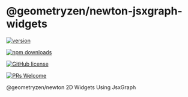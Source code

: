 # @geometryzen/newton-jsxgraph-widgets

[![version](https://img.shields.io/npm/v/@geometryzen/newton-jsxgraph-widgets.svg)](https://www.npmjs.com/package/@geometryzen/newton-jsxgraph-widgets) 

[![npm downloads](https://img.shields.io/npm/dm/@geometryzen/newton-jsxgraph-widgets.svg)](https://npm-stat.com/charts.html?package=@geometryzen/newton-jsxgraph-widgets&from=2022-09-01)

[![GitHub license](https://img.shields.io/badge/license-MIT-blue.svg)](./LICENSE)

[![PRs Welcome](https://img.shields.io/badge/PRs-welcome-brightgreen.svg)](./CONTRIBUTING.md)

@geometryzen/newton 2D Widgets Using JsxGraph
